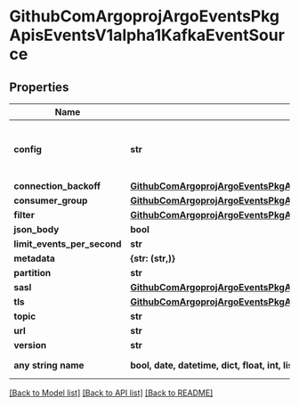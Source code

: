 # GithubComArgoprojArgoEventsPkgApisEventsV1alpha1KafkaEventSource


## Properties
Name | Type | Description | Notes
------------ | ------------- | ------------- | -------------
**config** | **str** | Yaml format Sarama config for Kafka connection. It follows the struct of sarama.Config. See https://github.com/IBM/sarama/blob/main/config.go e.g.  consumer:   fetch:     min: 1 net:   MaxOpenRequests: 5  +optional | [optional] 
**connection_backoff** | [**GithubComArgoprojArgoEventsPkgApisEventsV1alpha1Backoff**](GithubComArgoprojArgoEventsPkgApisEventsV1alpha1Backoff.md) |  | [optional] 
**consumer_group** | [**GithubComArgoprojArgoEventsPkgApisEventsV1alpha1KafkaConsumerGroup**](GithubComArgoprojArgoEventsPkgApisEventsV1alpha1KafkaConsumerGroup.md) |  | [optional] 
**filter** | [**GithubComArgoprojArgoEventsPkgApisEventsV1alpha1EventSourceFilter**](GithubComArgoprojArgoEventsPkgApisEventsV1alpha1EventSourceFilter.md) |  | [optional] 
**json_body** | **bool** |  | [optional] 
**limit_events_per_second** | **str** |  | [optional] 
**metadata** | **{str: (str,)}** |  | [optional] 
**partition** | **str** |  | [optional] 
**sasl** | [**GithubComArgoprojArgoEventsPkgApisEventsV1alpha1SASLConfig**](GithubComArgoprojArgoEventsPkgApisEventsV1alpha1SASLConfig.md) |  | [optional] 
**tls** | [**GithubComArgoprojArgoEventsPkgApisEventsV1alpha1TLSConfig**](GithubComArgoprojArgoEventsPkgApisEventsV1alpha1TLSConfig.md) |  | [optional] 
**topic** | **str** |  | [optional] 
**url** | **str** |  | [optional] 
**version** | **str** |  | [optional] 
**any string name** | **bool, date, datetime, dict, float, int, list, str, none_type** | any string name can be used but the value must be the correct type | [optional]

[[Back to Model list]](../README.md#documentation-for-models) [[Back to API list]](../README.md#documentation-for-api-endpoints) [[Back to README]](../README.md)


